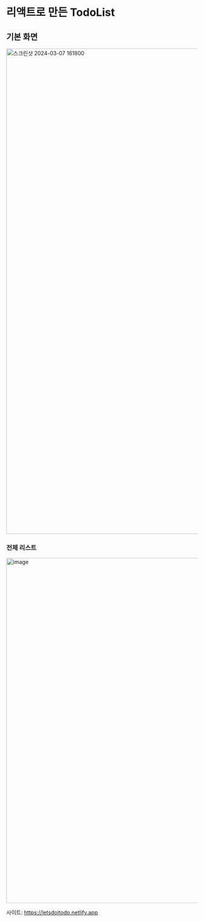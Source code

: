 # 리액트로 만든 TodoList

## 기본 화면

<img width="1280" alt="스크린샷 2024-03-07 161800" src="https://github.com/yeonguk0201/TodoList/assets/105638310/b86df4ea-0c43-4217-ab97-ea3fdd6c5940">

### 전체 리스트
<img width="910" alt="image" src="https://github.com/yeonguk0201/TodoList/assets/105638310/795c7ef0-f7dd-4ab0-b538-01b1de805abd">


사이트: https://letsdoitodo.netlify.app
